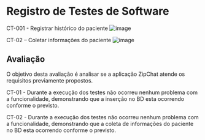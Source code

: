 # Registro de Testes de Software

CT-001 - Registrar histórico do paciente
![image](https://github.com/ICEI-PUC-Minas-PMV-ADS/pmv-ads-2023-2-e4-g1-zipchat/assets/58198111/0d210c71-8549-4708-88ff-a63f9fdaf95b)

CT-02 – Coletar informações do paciente
![image](https://github.com/ICEI-PUC-Minas-PMV-ADS/pmv-ads-2023-2-e4-g1-zipchat/assets/58198111/fe1c80f2-ccc4-46b8-a04a-75646b2335de)



## Avaliação

O objetivo desta avaliação é analisar se a aplicação ZipChat atende os requisitos previamente propostos.

CT-01 - Durante a execução dos testes não ocorreu nenhum problema com a funcionalidade, demonstrando que a inserção no BD esta ocorrendo conforme o previsto.

CT-02 - Durante a execução dos testes não ocorreu nenhum problema com a funcionalidade, demonstrando que a coleta de informações do paciente no BD esta ocorrendo conforme o previsto.

